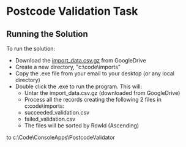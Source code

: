 # Postcode Validation Task #

Running the Solution
--------------------

To run the solution:

* Download the [import_data.csv.gz](https://drive.google.com/file/d/0BwxZ38NLOGvoTFE4X19VVGJ5NEk/view?usp=sharing) from GoogleDrive
* Create a new directory, "c:\code\imports"
* Copy the .exe file from your email to your desktop (or any local directory)
* Double click the .exe to run the program.  This will:
  - Untar the import_data.csv.gz (downloaded from GoogleDrive)
  - Process all the records creating the following 2 files in c:code\imports:
   - succeeded_validation.csv
   - failed_validation.csv
  - The files will be sorted by RowId (Ascending)

to c:\Code\ConsoleApps\PostcodeValidator
